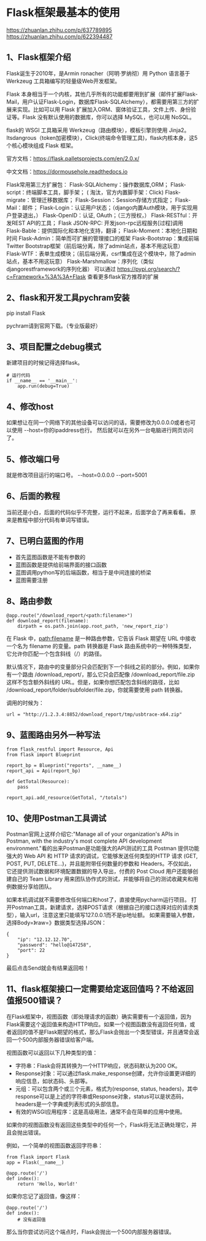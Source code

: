 # Flask框架最基本的使用
https://zhuanlan.zhihu.com/p/637789895
https://zhuanlan.zhihu.com/p/622394487

## 1、Flask框架介绍
Flask诞生于2010年，是Armin ronacher（阿明·罗纳彻）用 Python 语言基于 Werkzeug 工具箱编写的轻量级Web开发框架。

Flask 本身相当于一个内核，其他几乎所有的功能都要用到扩展（邮件扩展Flask-Mail，用户认证Flask-Login，数据库Flask-SQLAlchemy），都需要用第三方的扩展来实现。比如可以用 Flask 扩展加入ORM、窗体验证工具，文件上传、身份验证等。Flask 没有默认使用的数据库，你可以选择 MySQL，也可以用 NoSQL。

flask的 WSGI 工具箱采用 Werkzeug（路由模块），模板引擎则使用 Jinja2。Itsdangrous（token加密模块），Click(终端命令管理工具)，flask内核本身，这5个核心模块组成 Flask 框架。

官方文档：https://flask.palletsprojects.com/en/2.0.x/

中文文档：https://dormousehole.readthedocs.io

Flask常用第三方扩展包：
Flask-SQLAlchemy：操作数据库,ORM；
Flask-script：终端脚本工具，脚手架； ( 淘汰，官方内置脚手架：Click)
Flask-migrate：管理迁移数据库；
Flask-Session：Session存储方式指定；
Flask-Mail：邮件；
Flask-Login：认证用户状态；（django内置Auth模块，用于实现用户登录退出，）
Flask-OpenID：认证, OAuth；（三方授权，）
Flask-RESTful：开发REST API的工具；
Flask JSON-RPC: 开发json-rpc远程服务[过程]调用
Flask-Bable：提供国际化和本地化支持，翻译；
Flask-Moment：本地化日期和时间
Flask-Admin：简单而可扩展的管理接口的框架
Flask-Bootstrap：集成前端Twitter Bootstrap框架（前后端分离，除了admin站点，基本不用这玩意）
Flask-WTF：表单生成模块；（前后端分离，csrf集成在这个模块中，除了admin站点，基本不用这玩意）
Flask-Marshmallow：序列化（类似djangorestframework的序列化器）
可以通过 https://pypi.org/search/?c=Framework+%3A%3A+Flask 查看更多flask官方推荐的扩展

## 2、flask和开发工具pychram安装
pip install Flask

pychram请到官网下载。（专业版最好）

## 3、项目配置之debug模式
新建项目的时候记得选择flask。
```
# 运行代码
if __name__ == '__main__':
    app.run(debug=True)
```

## 4、修改host
如果想让在同一个网络下的其他设备可以访问的话，需要修改为0.0.0.0或者也可以使用 --host=你的ipaddress也行。
然后就可以在另外一台电脑进行网页访问了。

## 5、修改端口号
就是修改项目运行的端口号。
--host=0.0.0.0 --port=5001

## 6、后面的教程
当前还是小白，后面的代码似乎不完整，运行不起来，后面学会了再来看看。
原来是教程中部分代码有单词写错误。

## 7、已明白蓝图的作用
- 首先蓝图函数是不能有参数的
- 蓝图函数是提供给前端界面的接口函数
- 蓝图调用python写的后端函数，相当于是中间连接的桥梁
- 蓝图需要注册

## 8、路由参数
```
@app.route("/download_report/<path:filename>")
def download_report(filename):
    dirpath = os.path.join(app.root_path, 'new_report_zip')
```
在 Flask 中，<path:filename> 是一种路由参数，它告诉 Flask 期望在 URL 中接收一个名为 filename 的变量。path 转换器是 Flask 路由系统中的一种特殊类型，它允许你匹配一个包含斜线（/）的路径。

默认情况下，路由中的变量部分只会匹配到下一个斜线之前的部分。例如，如果你有一个路由 /download_report/<filename>，那么它只会匹配像 /download_report/file.zip 这样不包含额外斜线的 URL。但是，如果你想匹配包含斜线的路径，比如 /download_report/folder/subfolder/file.zip，你就需要使用 path 转换器。

调用的时候为：
```
url = "http://1.2.3.4:8852/download_report/tmp/usbtrace-x64.zip"
```

## 9、蓝图路由另外一种写法
```
from flask_restful import Resource, Api
from flask import Blueprint

report_bp = Blueprint("reports", __name__)
report_api = Api(report_bp)

def GetTotal(Resource):
    pass

report_api.add_resource(GetTotal, "/totals")
```

## 10、使用Postman工具调试
Postman官网上这样介绍它:"Manage all of your organization's APIs in Postman, with the industry's most complete API development environment."看的出来Postman是功能强大的API测试的工具
Postman 提供功能强大的 Web API 和 HTTP 请求的调试，它能够发送任何类型的HTTP 请求 (GET, POST, PUT, DELETE...)，并且能附带任何数量的参数和 Headers。不仅如此，它还提供测试数据和环境配置数据的导入导出，付费的 Post Cloud 用户还能够创建自己的 Team Library 用来团队协作式的测试，并能够将自己的测试收藏夹和用例数据分享给团队。

如果本机调试就不需要修改任何端口和host了，直接使用pycharm运行项目。
打开Postman工具，新建请求，选择POST请求（根据自己的接口选择对应的请求类型），输入url，注意这里只能填写127.0.0.1而不是ip地址额。
如果需要输入参数，选择Body=》raw=》数据类型选择JSON：
```
{
    "ip": "12.12.12.70",
    "password": "hello@147258",
    "port": 22
}
```
最后点击Send就会有结果返回啦！

## 11、flask框架接口一定需要给定返回值吗？不给返回值报500错误？
在Flask框架中，视图函数（即处理请求的函数）确实需要有一个返回值，因为Flask需要这个返回值来构造HTTP响应。如果一个视图函数没有返回任何值，或者返回的值不是Flask期望的格式，那么Flask会抛出一个类型错误，并且通常会返回一个500内部服务器错误给客户端。

视图函数可以返回以下几种类型的值：
- 字符串：Flask会将其转换为一个HTTP响应，状态码默认为200 OK。
- Response对象：可以通过flask.make_response创建，允许你设置更详细的响应信息，如状态码、头部等。
- 元组：可以包含两个或三个元素，格式为(response, status, headers)，其中response可以是上述的字符串或Response对象，status可以是状态码，headers是一个字典或列表形式的头部信息。
- 有效的WSGI应用程序：这是高级用法，通常不会在简单的应用中使用。

如果你的视图函数没有返回这些类型中的任何一个，Flask将无法正确处理它，并且会抛出错误。

例如，一个简单的视图函数返回字符串：
```
from flask import Flask
app = Flask(__name__)

@app.route('/')
def index():
    return 'Hello, World!'
```

如果你忘记了返回值，像这样：
```
@app.route('/')
def index():
    # 没有返回值
```
那么当你尝试访问这个端点时，Flask会抛出一个500内部服务器错误。
